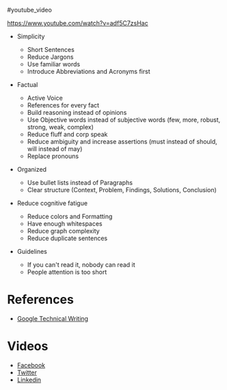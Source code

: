 #youtube_video

https://www.youtube.com/watch?v=adf5C7zsHac

+ Simplicity
  + Short Sentences
  + Reduce Jargons
  + Use familiar words
  + Introduce Abbreviations and Acronyms first
 
+ Factual
  + Active Voice
  + References for every fact
  + Build reasoning instead of opinions
  + Use Objective words instead of subjective words (few, more, robust, strong, weak, complex)
  + Reduce fluff and corp speak
  + Reduce ambiguity and increase assertions (must instead of should, will instead of may)
  + Replace pronouns
 
+ Organized
  + Use bullet lists instead of Paragraphs
  + Clear structure (Context, Problem, Findings, Solutions, Conclusion)

 + Reduce cognitive fatigue
   + Reduce colors and Formatting
   + Have enough whitespaces
   + Reduce graph complexity
   + Reduce duplicate sentences
  
 + Guidelines
   + If you can't read it, nobody can read it
   + People attention is too short

 # References

 + [Google Technical Writing](https://developers.google.com/tech-writing)

# Videos
+ [Facebook](https://www.facebook.com/emad.elsaid.hamed/posts/pfbid02EnegMK7FDCfXD1WP5JSz4GzZAnMUhPcdPfQ7zeKMUfaQYFdPTzT7B4mpQV5hQPhYl)
+ [Twitter](https://twitter.com/emad__elsaid/status/1710758394653446443)
+ [Linkedin](https://www.linkedin.com/feed/update/urn:li:activity:7116763075797471232/)

